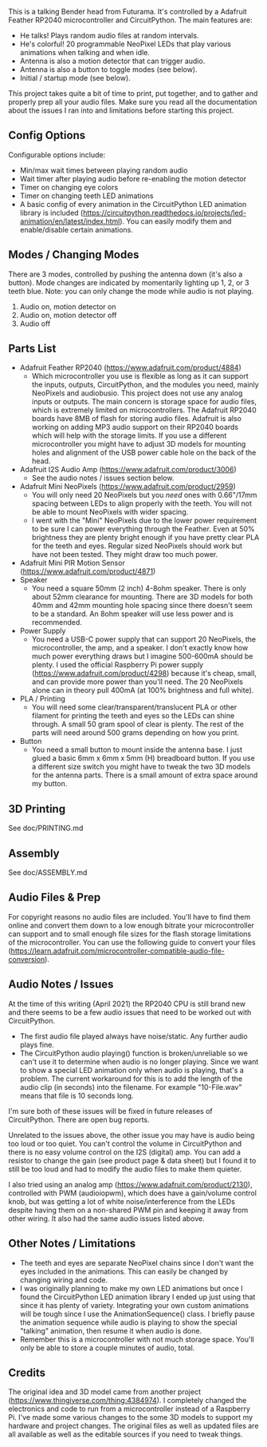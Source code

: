 This is a talking Bender head from Futurama. It's controlled by a Adafruit Feather RP2040 microcontroller and CircuitPython. The main features are:

* He talks! Plays random audio files at random intervals.
* He's colorful! 20 programmable NeoPixel LEDs that play various animations when talking and when idle.
* Antenna is also a motion detector that can trigger audio.
* Antenna is also a button to toggle modes (see below).
* Initial / startup mode (see below).

This project takes quite a bit of time to print, put together, and to gather and properly prep all your audio files. Make sure you read all the documentation about the issues I ran into and limitations before starting this project.

## Config Options
Configurable options include:
* Min/max wait times between playing random audio
* Wait timer after playing audio before re-enabling the motion detector
* Timer on changing eye colors
* Timer on changing teeth LED animations
* A basic config of every animation in the CircuitPython LED animation library is included (https://circuitpython.readthedocs.io/projects/led-animation/en/latest/index.html). You can easily modify them and enable/disable certain animations.

## Modes / Changing Modes
There are 3 modes, controlled by pushing the antenna down (it's also a button). Mode changes are indicated by momentarily lighting up 1, 2, or 3 teeth blue. Note: you can only change the mode while audio is not playing.
1. Audio on, motion detector on
2. Audio on, motion detector off
3. Audio off

## Parts List
* Adafruit Feather RP2040 (https://www.adafruit.com/product/4884)
  * Which microcontroller you use is flexible as long as it can support the inputs, outputs, CircuitPython, and the modules you need, mainly NeoPixels and audiobusio. This project does not use any analog inputs or outputs. The main concern is storage space for audio files, which is extremely limited on microcontrollers. The Adafruit RP2040 boards have 8MB of flash for storing audio files. Adafruit is also working on adding MP3 audio support on their RP2040 boards which will help with the storage limits. If you use a different microcontroller you might have to adjust 3D models for mounting holes and alignment of the USB power cable hole on the back of the head.
* Adafruit I2S Audio Amp (https://www.adafruit.com/product/3006)
  * See the audio notes / issues section below.
* Adafruit Mini NeoPixels (https://www.adafruit.com/product/2959)
  * You will only need 20 NeoPixels but you _need_ ones with 0.66"/17mm spacing between LEDs to align properly with the teeth. You will not be able to mount NeoPixels with wider spacing.
  * I went with the "Mini" NeoPixels due to the lower power requirement to be sure I can power everything through the Feather. Even at 50% brightness they are plenty bright enough if you have pretty clear PLA for the teeth and eyes. Regular sized NeoPixels should work but have not been tested. They might draw too much power.
* Adafruit Mini PIR Motion Sensor (https://www.adafruit.com/product/4871) 
* Speaker
  * You need a square 50mm (2 inch) 4-8ohm speaker. There is only about 52mm clearance for mounting. There are 3D models for both 40mm and 42mm mounting hole spacing since there doesn't seem to be a standard. An 8ohm speaker will use less power and is recommended.
* Power Supply
  * You need a USB-C power supply that can support 20 NeoPixels, the microcontroller, the amp, and a speaker. I don't exactly know how much power everything draws but I imagine 500-600mA should be plenty. I used the official Raspberry Pi power supply (https://www.adafruit.com/product/4298) because it's cheap, small, and can provide more power than you'll need. The 20 NeoPixels alone can in theory pull 400mA (at 100% brightness and full white).
* PLA / Printing
  * You will need some clear/transparent/translucent PLA or other filament for printing the teeth and eyes so the LEDs can shine through. A small 50 gram spool of clear is plenty. The rest of the parts will need around 500 grams depending on how you print.
* Button
  * You need a small button to mount inside the antenna base. I just glued a basic 6mm x 6mm x 5mm (H) breadboard button. If you use a different size switch you might have to tweak the two 3D models for the antenna parts. There is a small amount of extra space around my button.

## 3D Printing
See doc/PRINTING.md

## Assembly
See doc/ASSEMBLY.md

## Audio Files & Prep
For copyright reasons no audio files are included. You'll have to find them online and convert them down to a low enough bitrate your microcontroller can support and to small enough file sizes for the flash storage limitations of the microcontroller. You can use the following guide to convert your files (https://learn.adafruit.com/microcontroller-compatible-audio-file-conversion).

## Audio Notes / Issues
At the time of this writing (April 2021) the RP2040 CPU is still brand new and there seems to be a few audio issues that need to be worked out with CircuitPython.
  * The first audio file played always have noise/static. Any further audio plays fine.
  * The CircuitPython audio playing() function is broken/unreliable so we can't use it to determine when audio is no longer playing. Since we want to show a special LED animation only when audio is playing, that's a problem. The current workaround for this is to add the length of the audio clip (in seconds) into the filename. For example "10-File.wav" means that file is 10 seconds long.

I'm sure both of these issues will be fixed in future releases of CircuitPython. There are open bug reports.

Unrelated to the issues above, the other issue you may have is audio being too loud or too quiet. You can't control the volume in CircuitPython and there is no easy volume control on the I2S (digital) amp. You can add a resistor to change the gain (see product page & data sheet) but I found it to still be too loud and had to modify the audio files to make them quieter.

I also tried using an analog amp (https://www.adafruit.com/product/2130), controlled with PWM (audioiopwm), which does have a gain/volume control knob, but was getting a lot of white noise/interference from the LEDs despite having them on a non-shared PWM pin and keeping it away from other wiring. It also had the same audio issues listed above.

## Other Notes / Limitations
 * The teeth and eyes are separate NeoPixel chains since I don't want the eyes included in the animations. This can easily be changed by changing wiring and code. 
 * I was originally planning to make my own LED animations but once I found the CircuitPython LED animation library I ended up just using that since it has plenty of variety. Integrating your own custom animations will be tough since I use the AnimationSequence() class. I briefly pause the animation sequence while audio is playing to show the special "talking" animation, then resume it when audio is done.
 * Remember this is a microcontroller with not much storage space. You'll only be able to store a couple minutes of audio, total. 
 
 ## Credits
 The original idea and 3D model came from another project (https://www.thingiverse.com/thing:4384974). I completely changed the electronics and code to run from a microcontroller instead of a Raspberry Pi. I've made some various changes to the some 3D models to support my hardware and project changes. The original files as well as updated files are all available as well as the editable sources if you need to tweak things.